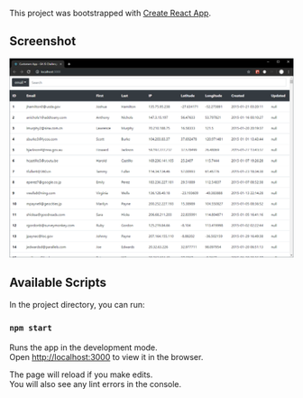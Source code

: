 This project was bootstrapped with [Create React App](https://github.com/facebook/create-react-app).

## Screenshot
![Image](screenshot.PNG "web page with list of customers and search bar")

## Available Scripts

In the project directory, you can run:

### `npm start`

Runs the app in the development mode.<br>
Open [http://localhost:3000](http://localhost:3000) to view it in the browser.

The page will reload if you make edits.<br>
You will also see any lint errors in the console.

